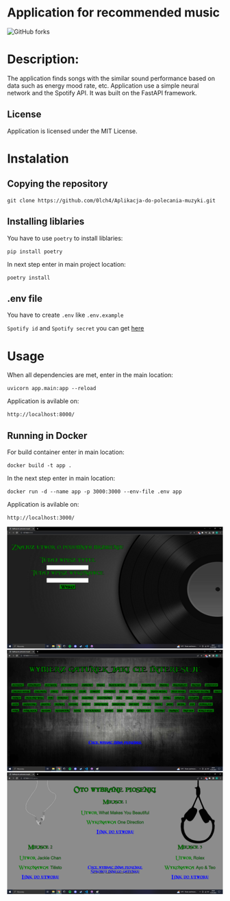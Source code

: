 # Application for recommended music

![GitHub forks](https://img.shields.io/badge/Version-1.0-red)

# Description:

The application finds songs with the similar sound performance based on data such as energy mood rate, etc. Application use a simple neural network and the Spotify API. It was built on the FastAPI framework.

## License

Application is licensed under the MIT License.

# Instalation

## Copying the repository

```
git clone https://github.com/0lch4/Aplikacja-do-polecania-muzyki.git
```
## Installing liblaries

You have to use `poetry` to install liblaries:

```
pip install poetry
```

In next step enter in main project location:

```
poetry install
```

## .env file

You have to create `.env` like `.env.example`

`Spotify id` and `Spotify secret` you can get [here](https://developer.spotify.com/)

# Usage

When all dependencies are met, enter in the main location:

```
uvicorn app.main:app --reload
```

Application is avilable on:

```
http://localhost:8000/
```

## Running in Docker

For build container enter in main location:

```
docker build -t app .
```

In the next step enter in main location:

```
docker run -d --name app -p 3000:3000 --env-file .env app 
```

Application is avilable on:

```
http://localhost:3000/
```

![screen1](screenshots/screen1.png)
![screen2](screenshots/screen2.png)
![screen3](screenshots/screen3.png)